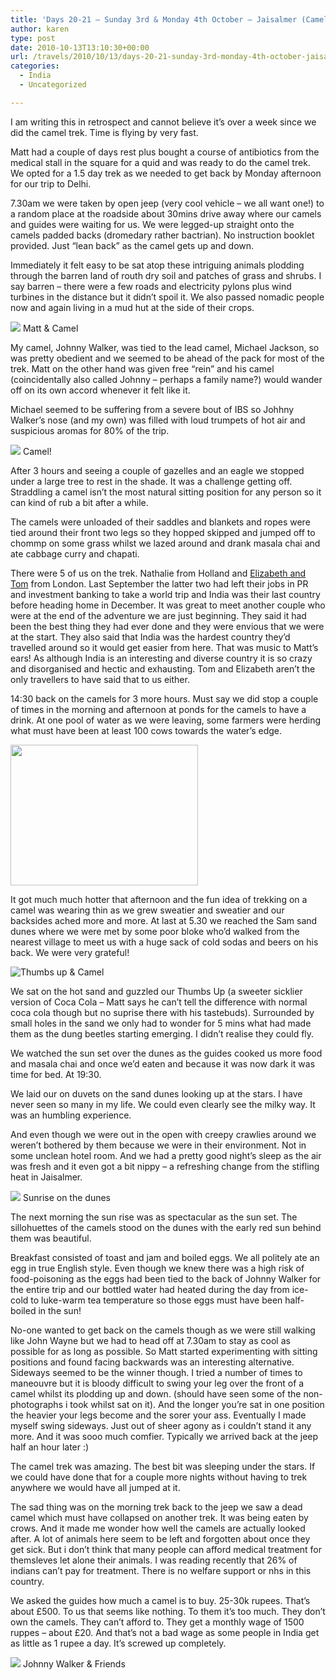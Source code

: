 ```yaml
---
title: 'Days 20-21 – Sunday 3rd & Monday 4th October – Jaisalmer (Camel Trek)'
author: karen
type: post
date: 2010-10-13T13:10:30+00:00
url: /travels/2010/10/13/days-20-21-sunday-3rd-monday-4th-october-jaisalmer-camel-trek/
categories:
  - India
  - Uncategorized

---
```

I am writing this in retrospect and cannot believe it’s over a week since we did the camel trek. Time is flying by very fast.

Matt had a couple of days rest plus bought a course of antibiotics from the medical stall in the square for a quid and was ready to do the camel trek. We opted for a 1.5 day trek as we needed to get back by Monday afternoon for our trip to Delhi.
  
7.30am we were taken by open jeep (very cool vehicle – we all want one!) to a random place at the roadside about 30mins drive away where our camels and guides were waiting for us. We were legged-up straight onto the camels padded backs (dromedary rather bactrian). No instruction booklet provided. Just “lean back” as the camel gets up and down.
  
Immediately it felt easy to be sat atop these intriguing animals plodding through the barren land of routh dry soil and patches of grass and shrubs. I say barren – there were a few roads and electricity pylons plus wind turbines in the distance but it didn’t spoil it. We also passed nomadic people now and again living in a mud hut at the side of their crops.

![](/travels-wp-content/uploads/2010/10/P1010156.jpg)
Matt & Camel

My camel, Johnny Walker, was tied to the lead camel, Michael Jackson, so was pretty obedient and we seemed to be ahead of the pack for most of the trek. Matt on the other hand was given free “rein” and his camel (coincidentally also called Johnny – perhaps a family name?) would wander off on its own accord whenever it felt like it.
  
Michael seemed to be suffering from a severe bout of IBS so Johhny Walker’s nose (and my own) was filled with loud trumpets of hot air and suspicious aromas for 80% of the trip.

![](/travels-wp-content/uploads/2010/10/P1010123.jpg)
Camel!

After 3 hours and seeing a couple of gazelles and an eagle we stopped under a large tree to rest in the shade. It was a challenge getting off. Straddling a camel isn’t the most natural sitting position for any person so it can kind of rub a bit after a while.
  
The camels were unloaded of their saddles and blankets and ropes were tied around their front two legs so they hopped skipped and jumped off to chommp on some grass whilst we lazed around and drank masala chai and ate cabbage curry and chapati.
  
There were 5 of us on the trek. Nathalie from Holland and [Elizabeth and Tom][1] from London. Last September the latter two had left their jobs in PR and investment banking to take a world trip and India was their last country before heading home in December. It was great to meet another couple who were at the end of the adventure we are just beginning. They said it had been the best thing they had ever done and they were envious that we were at the start. They also said that India was the hardest country they’d travelled around so it would get easier from here. That was music to Matt’s ears! As although India is an interesting and diverse country it is so crazy and disorganised and hectic and exhausting. Tom and Elizabeth aren’t the only travellers to have said that to us either.

14:30 back on the camels for 3 more hours. Must say we did stop a couple of times in the morning and afternoon at ponds for the camels to have a drink. At one pool of water as we were leaving, some farmers were herding what must have been at least 100 cows towards the water’s edge.

<img class="alignnone size-medium wp-image-106" title="Having a break" src="http://www.mattburns.co.uk/travels/wp-content/uploads/2010/10/P1010174-300x225.jpg" alt="" width="300" height="225" srcset="http://www.mattburns.co.uk/travels/wp-content/uploads/2010/10/P1010174-300x225.jpg 300w, http://www.mattburns.co.uk/travels/wp-content/uploads/2010/10/P1010174.jpg 800w" sizes="(max-width: 300px) 100vw, 300px" />

It got much much hotter that afternoon and the fun idea of trekking on a camel was wearing thin as we grew sweatier and sweatier and our backsides ached more and more. At last at 5.30 we reached the Sam sand dunes where we were met by some poor bloke who’d walked from the nearest village to meet us with a huge sack of cold sodas and beers on his back. We were very grateful!

![Thumbs up & Camel](/travels-wp-content/uploads/2010/10/P1010204.jpg)

We sat on the hot sand and guzzled our Thumbs Up (a sweeter sicklier version of Coca Cola – Matt says he can’t tell the difference with normal coca cola though but no suprise there with his tastebuds). Surrounded by small holes in the sand we only had to wonder for 5 mins what had made them as the dung beetles starting emerging. I didn’t realise they could fly.

We watched the sun set over the dunes as the guides cooked us more food and masala chai and once we’d eaten and because it was now dark it was time for bed. At 19:30.
  
We laid our on duvets on the sand dunes looking up at the stars. I have never seen so many in my life. We could even clearly see the milky way. It was an humbling experience.
  
And even though we were out in the open with creepy crawlies around we weren’t bothered by them because we were in their environment. Not in some unclean hotel room. And we had a pretty good night’s sleep as the air was fresh and it even got a bit nippy – a refreshing change from the stifling heat in Jaisalmer.

![](/travels-wp-content/uploads/2010/10/P1010237.jpg)
Sunrise on the dunes

The next morning the sun rise was as spectacular as the sun set. The sillohuettes of the camels stood on the dunes with the early red sun behind them was beautiful.
  
Breakfast consisted of toast and jam and boiled eggs. We all politely ate an egg in true English style. Even though we knew there was a high risk of food-poisoning as the eggs had been tied to the back of Johnny Walker for the entire trip and our bottled water had heated during the day from ice-cold to luke-warm tea temperature so those eggs must have been half-boiled in the sun!

No-one wanted to get back on the camels though as we were still walking like John Wayne but we had to head off at 7.30am to stay as cool as possible for as long as possible. So Matt started experimenting with sitting positions and found facing backwards was an interesting alternative. Sideways seemed to be the winner though. I tried a number of times to maneouvre but it is bloody difficult to swing your leg over the front of a camel whilst its plodding up and down. (should have seen some of the non-photographs i took whilst sat on it). And the longer you’re sat in one position the heavier your legs become and the sorer your ass. Eventually I made myself swing sideways. Just out of sheer agony as i couldn’t stand it any more. And it was sooo much comfier. Typically we arrived back at the jeep half an hour later :)

The camel trek was amazing. The best bit was sleeping under the stars. If we could have done that for a couple more nights without having to trek anywhere we would have all jumped at it.

The sad thing was on the morning trek back to the jeep we saw a dead camel which must have collapsed on another trek. It was being eaten by crows. And it made me wonder how well the camels are actually looked after. A lot of animals here seem to be left and forgotten about once they get sick. But i don’t think that many people can afford medical treatment for themsleves let alone their animals. I was reading recently that 26% of indians can’t pay for treatment. There is no welfare support or nhs in this country.
  
We asked the guides how much a camel is to buy. 25-30k rupees. That’s about £500. To us that seems like nothing. To them it’s too much. They don’t own the camels. They can’t afford to. They get a monthly wage of 1500 ruppes – about £20. And that’s not a bad wage as some people in India get as little as 1 rupee a day. It’s screwed up completely.

![](/travels-wp-content/uploads/2010/10/P1010298.jpg)
Johnny Walker & Friends

 [1]: http://wizzandtom.blogspot.com
 [2]: http://www.mattburns.co.uk/travels/wp-content/uploads/2010/10/P1010204.jpg